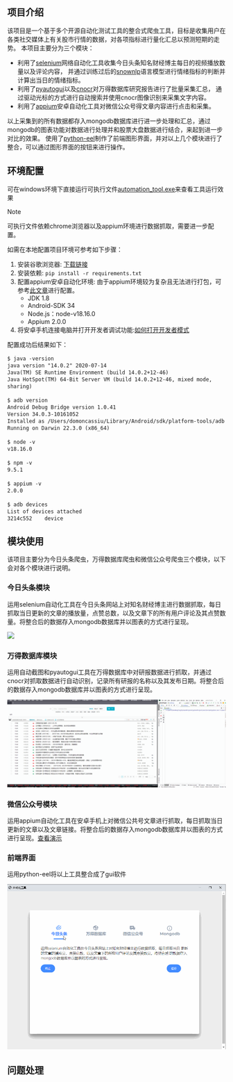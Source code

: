 
## 项目介绍

该项目是一个基于多个开源自动化测试工具的整合式爬虫工具，目标是收集用户在各类社交媒体上有关股市行情的数据，对各项指标进行量化汇总以预测短期的走势。
本项目主要分为三个模块：

- 利用了[selenium](https://github.com/SeleniumHQ/selenium)网络自动化工具收集今日头条知名财经博主每日的视频播放数量以及评论内容， 并通过训练过后的[snownlp](https://github.com/isnowfy/snownlp)语言模型进行情绪指标的判断并计算出当日的情绪指标。
- 利用了[pyautogui](https://github.com/asweigart/pyautogui)以及[cnocr]()对万得数据库研究报告进行了批量采集汇总， 通过驱动光标的方式进行自动搜索并使用cnocr图像识别来采集文字内容。
- 利用了[appium](https://github.com/appium/appium)安卓自动化工具对微信公众号得文章内容进行点击和采集。

以上采集到的所有数据都存入mongodb数据库进行进一步处理和汇总，通过mongodb的图表功能对数据进行处理并和股票大盘数据进行结合，来起到进一步对比的效果。
使用了[python-eel](https://github.com/python-eel/Eel)制作了前端图形界面，并对以上几个模块进行了整合，可以通过图形界面的按钮来进行操作。

## 环境配置

可在windows环境下直接运行可执行文件[automation_tool.exe](https://github.com/domoncassiu/web-scraping/releases/tag/v0.1.0-alpha)来查看工具运行效果
> [!NOTE]
> 可执行文件依赖chrome浏览器以及appium环境进行数据抓取，需要进一步配置。

如需在本地配置项目环境可参考如下步骤：

1. 安装谷歌浏览器: [下载链接](https://www.google.com/chrome/)
2. 安装依赖: ```pip install -r requirements.txt```
3. 配置appium安卓自动化环境: 由于appium环境较为复杂且无法进行打包，可参考[此文章](https://blog.csdn.net/u010454117/article/details/122531278?ops_request_misc=%257B%2522request%255Fid%2522%253A%2522169329147616800192279737%2522%252C%2522scm%2522%253A%252220140713.130102334..%2522%257D&request_id=169329147616800192279737&biz_id=0&utm_medium=distribute.pc_search_result.none-task-blog-2~all~sobaiduend~default-2-122531278-null-null.142^v93^chatgptT3_2&utm_term=windows%20appium&spm=1018.2226.3001.4187)进行配置。
   - JDK 1.8
   - Android-SDK 34
   - Node.js：node-v18.16.0
   - Appium 2.0.0
4. 将安卓手机连接电脑并打开开发者调试功能:[如何打开开发者模式](https://developer.android.com/studio/debug/dev-options)
     
配置成功后结果如下：
```
$ java -version
java version "14.0.2" 2020-07-14
Java(TM) SE Runtime Environment (build 14.0.2+12-46)
Java HotSpot(TM) 64-Bit Server VM (build 14.0.2+12-46, mixed mode, sharing)

$ adb version
Android Debug Bridge version 1.0.41
Version 34.0.3-10161052
Installed as /Users/domoncassiu/Library/Android/sdk/platform-tools/adb
Running on Darwin 22.3.0 (x86_64)

$ node -v
v18.16.0

$ npm -v
9.5.1

$ appium -v
2.0.0

$ adb devices
List of devices attached
3214c552	device
```

## 模块使用
该项目主要分为今日头条爬虫，万得数据库爬虫和微信公众号爬虫三个模块，以下会对各个模块进行说明。

### 今日头条模块
运用selenium自动化工具在今日头条网站上对知名财经博主进行数据抓取，每日抓取当日更新的文章的播放量，点赞总数，以及文章下的所有用户评论及其点赞数量。将整合后的数据存入mongodb数据库并以图表的方式进行呈现。

![](https://github.com/domoncassiu/web-scraping/blob/main/examples/1.gif)

### 万得数据库模块
运用自动截图和pyautogui工具在万得数据库中对研报数据进行抓取，并通过cnocr对抓取数据进行自动识别，记录所有研报的名称以及其发布日期。将整合后的数据存入mongodb数据库并以图表的方式进行呈现。

![](https://github.com/domoncassiu/web-scraping/blob/main/examples/2.gif)

### 微信公众号模块
运用appium自动化工具在安卓手机上对微信公共号文章进行抓取，每日抓取当日更新的文章以及文章链接。将整合后的数据存入mongodb数据库并以图表的方式进行呈现。[查看演示](https://github.com/domoncassiu/web-scraping/blob/main/examples/demo.mov)

### 前端界面
运用python-eel将以上工具整合成了gui软件

![](https://github.com/domoncassiu/web-scraping/blob/main/examples/3.gif)


## 问题处理
